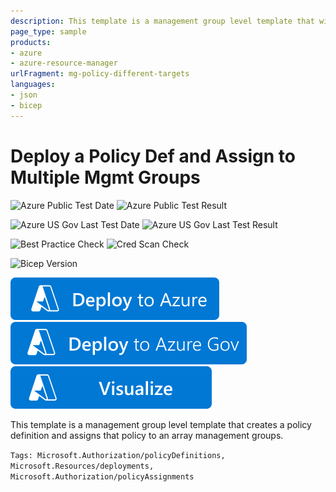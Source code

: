 ```yaml
---
description: This template is a management group level template that will create a policy definition and assign that policy to multiple management groups.
page_type: sample
products:
- azure
- azure-resource-manager
urlFragment: mg-policy-different-targets
languages:
- json
- bicep
---
```

# Deploy a Policy Def and Assign to Multiple Mgmt Groups

![Azure Public Test Date](https://azurequickstartsservice.blob.core.windows.net/badges/managementgroup-deployments/mg-policy-different-targets/PublicLastTestDate.svg)
![Azure Public Test Result](https://azurequickstartsservice.blob.core.windows.net/badges/managementgroup-deployments/mg-policy-different-targets/PublicDeployment.svg)

![Azure US Gov Last Test Date](https://azurequickstartsservice.blob.core.windows.net/badges/managementgroup-deployments/mg-policy-different-targets/FairfaxLastTestDate.svg)
![Azure US Gov Last Test Result](https://azurequickstartsservice.blob.core.windows.net/badges/managementgroup-deployments/mg-policy-different-targets/FairfaxDeployment.svg)

![Best Practice Check](https://azurequickstartsservice.blob.core.windows.net/badges/managementgroup-deployments/mg-policy-different-targets/BestPracticeResult.svg)
![Cred Scan Check](https://azurequickstartsservice.blob.core.windows.net/badges/managementgroup-deployments/mg-policy-different-targets/CredScanResult.svg)

![Bicep Version](https://azurequickstartsservice.blob.core.windows.net/badges/managementgroup-deployments/mg-policy-different-targets/BicepVersion.svg)

[![Deploy To Azure](https://raw.githubusercontent.com/Azure/azure-quickstart-templates/master/1-CONTRIBUTION-GUIDE/images/deploytoazure.svg?sanitize=true)](https://portal.azure.com/#create/Microsoft.Template/uri/https%3A%2F%2Fraw.githubusercontent.com%2FAzure%2Fazure-quickstart-templates%2Fmaster%2Fmanagementgroup-deployments%2Fmg-policy-different-targets%2Fazuredeploy.json)
[![Deploy To Azure US Gov](https://raw.githubusercontent.com/Azure/azure-quickstart-templates/master/1-CONTRIBUTION-GUIDE/images/deploytoazuregov.svg?sanitize=true)](https://portal.azure.us/#create/Microsoft.Template/uri/https%3A%2F%2Fraw.githubusercontent.com%2FAzure%2Fazure-quickstart-templates%2Fmaster%2Fmanagementgroup-deployments%2Fmg-policy-different-targets%2Fazuredeploy.json)
[![Visualize](https://raw.githubusercontent.com/Azure/azure-quickstart-templates/master/1-CONTRIBUTION-GUIDE/images/visualizebutton.svg?sanitize=true)](http://armviz.io/#/?load=https%3A%2F%2Fraw.githubusercontent.com%2FAzure%2Fazure-quickstart-templates%2Fmaster%2Fmanagementgroup-deployments%2Fmg-policy-different-targets%2Fazuredeploy.json)

This template is a management group level template that creates a policy definition and assigns that policy to an array management groups.

`Tags: Microsoft.Authorization/policyDefinitions, Microsoft.Resources/deployments, Microsoft.Authorization/policyAssignments`
